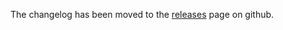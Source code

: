 The changelog has been moved to the [releases](https://github.com/AtomLinter/linter-coffeelint/releases) page on github.
